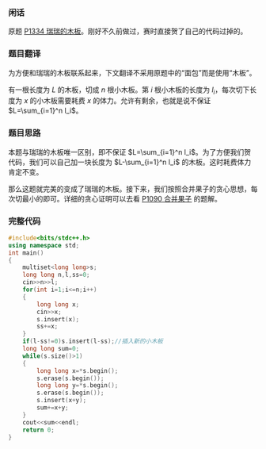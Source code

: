 ### 闲话

原题 [P1334 瑞瑞的木板](https://www.luogu.com.cn/problem/P1334)。刚好不久前做过，赛时直接贺了自己的代码过掉的。

### 题目翻译

为方便和瑞瑞的木板联系起来，下文翻译不采用原题中的“面包”而是使用“木板”。

有一根长度为 $L$ 的木板，切成 $n$ 根小木板。第 $i$ 根小木板的长度为 $l_i$，每次切下长度为 $x$ 的小木板需要耗费 $x$ 的体力。允许有剩余，也就是说不保证 $L=\sum_{i=1}^n l_i$。

### 题目思路

本题与瑞瑞的木板唯一区别，即不保证 $L=\sum_{i=1}^n l_i$。为了方便我们贺代码，我们可以自己加一块长度为 $L-\sum_{i=1}^n l_i$ 的木板。这时耗费体力肯定不变。

那么这题就完美的变成了瑞瑞的木板。接下来，我们按照合并果子的贪心思想，每次切最小的即可。详细的贪心证明可以去看 [P1090 合并果子](https://www.luogu.com.cn/problem/P1090) 的题解。


### 完整代码

```cpp
#include<bits/stdc++.h>
using namespace std;
int main()
{
	multiset<long long>s;
	long long n,l,ss=0;
	cin>>n>>l;
	for(int i=1;i<=n;i++)
	{
		long long x;
		cin>>x;
		s.insert(x);
		ss+=x;
	}
	if(l-ss!=0)s.insert(l-ss);//插入新的小木板
	long long sum=0;	
	while(s.size()>1)
	{
		long long x=*s.begin();
		s.erase(s.begin());
		long long y=*s.begin();
		s.erase(s.begin());
		s.insert(x+y);
		sum+=x+y;
	}
	cout<<sum<<endl;
	return 0;
}
```